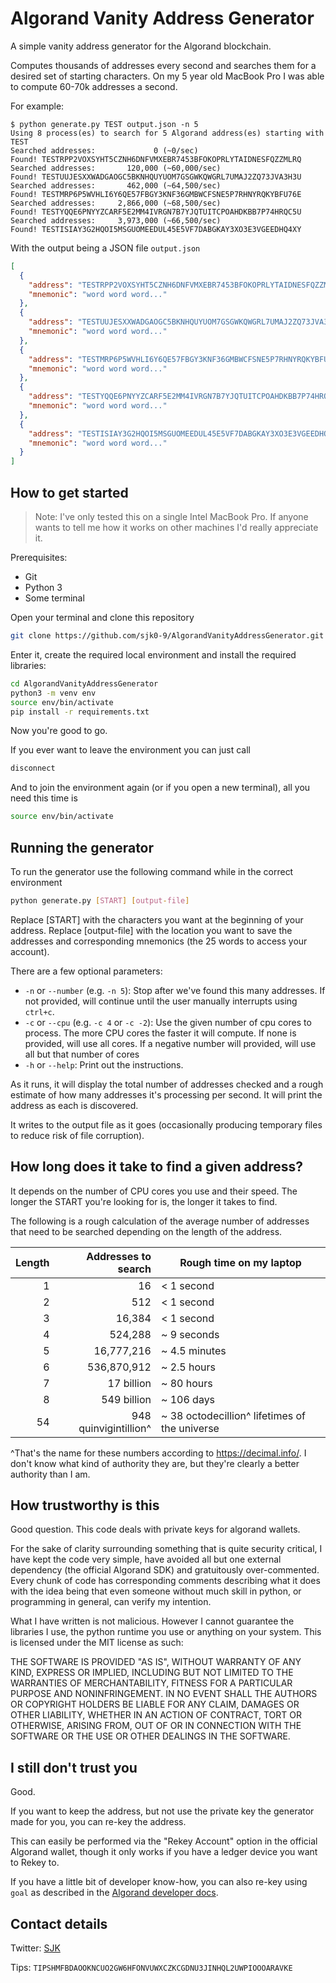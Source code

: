 # Algorand Vanity Address Generator

A simple vanity address generator for the Algorand blockchain.

Computes thousands of addresses every second and searches them for a desired set of starting characters.
On my 5 year old MacBook Pro I was able to compute 60-70k addresses a second.

For example:

```
$ python generate.py TEST output.json -n 5
Using 8 process(es) to search for 5 Algorand address(es) starting with TEST
Searched addresses:             0 (~0/sec)
Found! TESTRPP2VOXSYHT5CZNH6DNFVMXEBR7453BFOKOPRLYTAIDNESFQZZMLRQ
Searched addresses:       120,000 (~60,000/sec)
Found! TESTUUJESXXWADGAOGC5BKNHQUYUOM7GSGWKQWGRL7UMAJ2ZQ73JVA3H3U
Searched addresses:       462,000 (~64,500/sec)
Found! TESTMRP6P5WVHLI6Y6QE57FBGY3KNF36GMBWCFSNE5P7RHNYRQKYBFU76E
Searched addresses:     2,866,000 (~68,500/sec)
Found! TESTYQQE6PNYYZCARF5E2MM4IVRGN7B7YJQTUITCPOAHDKBB7P74HRQC5U
Searched addresses:     3,973,000 (~66,500/sec)
Found! TESTISIAY3G2HQOI5MSGUOMEEDUL45E5VF7DABGKAY3XO3E3VGEEDHQ4XY
```

With the output being a JSON file `output.json`

```json
[
  {
    "address": "TESTRPP2VOXSYHT5CZNH6DNFVMXEBR7453BFOKOPRLYTAIDNESFQZZMLRQ",
    "mnemonic": "word word word..."
  },
  {
    "address": "TESTUUJESXXWADGAOGC5BKNHQUYUOM7GSGWKQWGRL7UMAJ2ZQ73JVA3H3U",
    "mnemonic": "word word word..."
  },
  {
    "address": "TESTMRP6P5WVHLI6Y6QE57FBGY3KNF36GMBWCFSNE5P7RHNYRQKYBFU76E",
    "mnemonic": "word word word..."
  },
  {
    "address": "TESTYQQE6PNYYZCARF5E2MM4IVRGN7B7YJQTUITCPOAHDKBB7P74HRQC5U",
    "mnemonic": "word word word..."
  },
  {
    "address": "TESTISIAY3G2HQOI5MSGUOMEEDUL45E5VF7DABGKAY3XO3E3VGEEDHQ4XY",
    "mnemonic": "word word word..."
  }
]
```

## How to get started

> Note: I've only tested this on a single Intel MacBook Pro.
> If anyone wants to tell me how it works on other machines
> I'd really appreciate it.

Prerequisites:

* Git
* Python 3
* Some terminal

Open your terminal and clone this repository

```bash
git clone https://github.com/sjk0-9/AlgorandVanityAddressGenerator.git
```

Enter it, create the required local environment and install the required libraries:

```bash
cd AlgorandVanityAddressGenerator
python3 -m venv env
source env/bin/activate
pip install -r requirements.txt
```

Now you're good to go.

If you ever want to leave the environment you can just call

```bash
disconnect
```

And to join the environment again (or if you open a new terminal), all you need this time is

```bash
source env/bin/activate
```

## Running the generator

To run the generator use the following command while in the correct environment

```bash
python generate.py [START] [output-file]
```

Replace [START] with the characters you want at the beginning of your address.
Replace [output-file] with the location you want to save the addresses and corresponding mnemonics (the 25 words to access your account).

There are a few optional parameters:

* `-n` or `--number` (e.g. `-n 5`):
  Stop after we've found this many addresses.
  If not provided, will continue until the user manually interrupts using `ctrl+c`.
* `-c` or `--cpu` (e.g. `-c 4` or `-c -2`):
  Use the given number of cpu cores to process.
  The more CPU cores the faster it will compute.
  If none is provided, will use all cores.
  If a negative number will provided, will use all but that number of cores
* `-h` or `--help`:
  Print out the instructions.

As it runs, it will display the total number of addresses checked and a rough estimate of how many addresses it's processing per second.
It will print the address as each is discovered.

It writes to the output file as it goes (occasionally producing temporary files to reduce risk of file corruption).

## How long does it take to find a given address?

It depends on the number of CPU cores you use and their speed.
The longer the START you're looking for is, the longer it takes to find.

The following is a rough calculation of the average number of addresses that need to be searched depending on the length of the address.

| Length | Addresses to search | Rough time on my laptop |
| ------:| -------------------:| ----------------------- |
|   1    |   16                |      < 1 second         |
|   2    |   512               |      < 1 second         |
|   3    |   16,384            |      < 1 second         |
|   4    |   524,288           |      ~ 9 seconds        |
|   5    |   16,777,216        |      ~ 4.5 minutes      |
|   6    |   536,870,912       |      ~ 2.5 hours        |
|   7    |   17 billion        |      ~ 80 hours         |
|   8    |   549 billion       |      ~ 106 days         |
|  54    |   948 quinvigintillion^ | ~ 38 octodecillion^ lifetimes of the universe |

^That's the name for these numbers according to https://decimal.info/. I don't know what kind of authority they are, but they're clearly a better authority than I am.

## How trustworthy is this

Good question.
This code deals with private keys for algorand wallets.

For the sake of clarity surrounding something that is quite security critical, I have kept the code very simple, have avoided all but one external dependency (the official Algorand SDK) and gratuitously over-commented.
Every chunk of code has corresponding comments describing what it does with the idea being that even someone without much skill in python, or programming in general, can verify my intention.

What I have written is not malicious.
However I cannot guarantee the libraries I use,
the python runtime you use or anything on your system.
This is licensed under the MIT license as such:

THE SOFTWARE IS PROVIDED "AS IS", WITHOUT WARRANTY OF ANY KIND, EXPRESS OR IMPLIED, INCLUDING BUT NOT LIMITED TO THE WARRANTIES OF MERCHANTABILITY, FITNESS FOR A PARTICULAR PURPOSE AND NONINFRINGEMENT. IN NO EVENT SHALL THE AUTHORS OR COPYRIGHT HOLDERS BE LIABLE FOR ANY CLAIM, DAMAGES OR OTHER LIABILITY, WHETHER IN AN ACTION OF CONTRACT, TORT OR OTHERWISE, ARISING FROM, OUT OF OR IN CONNECTION WITH THE SOFTWARE OR THE USE OR OTHER DEALINGS IN THE SOFTWARE.

## I still don't trust you

Good.

If you want to keep the address, but not use the private key the generator made for you, you can re-key the address.

This can easily be performed via the "Rekey Account" option in the official Algorand wallet, though it only works if you have a ledger device you want to Rekey to.

If you have a little bit of developer know-how, you can also re-key using `goal` as described in the [Algorand developer docs](https://developer.algorand.org/docs/get-details/accounts/rekey/).

## Contact details

Twitter: [SJK](https://twitter.com/sjk0_9)

Tips: `TIPSHMFBDAOOKNCUO2GW6HFONVUWXCZKCGDNU3JINHQL2UWPIOOOARAVKE`
